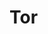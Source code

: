 <!--
SPDX-FileCopyrightText: 2022 Foundation Devices Inc.

SPDX-License-Identifier: GPL-3.0-or-later
-->

# Tor
